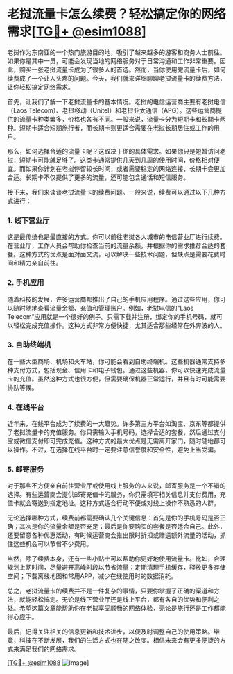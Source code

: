 # 老挝流量卡怎么续费？轻松搞定你的网络需求[[TG💪+ @esim1088](https://t.me/s/esim1088)]

老挝作为东南亚的一个热门旅游目的地，吸引了越来越多的游客和商务人士前往。如果你是其中一员，可能会发现当地的网络服务对于日常沟通和工作非常重要。因此，购买一张老挝流量卡成为了很多人的首选。然而，当你使用完流量卡后，如何续费成了一个让人头疼的问题。今天，我们就来详细聊聊老挝流量卡的续费方法，让你轻松搞定网络需求。

首先，让我们了解一下老挝流量卡的基本情况。老挝的电信运营商主要有老挝电信（Laos Telecom）、老挝移动（Unitel）和老挝亚太通信（APG）。这些运营商提供的流量卡种类繁多，价格也各有不同。一般来说，流量卡分为短期卡和长期卡两种。短期卡适合短期旅行者，而长期卡则更适合需要在老挝长期居住或工作的用户。

那么，如何选择合适的流量卡呢？这取决于你的具体需求。如果你只是短暂访问老挝，短期卡可能就足够了。这类卡通常提供几天到几周的使用时间，价格相对便宜。而如果你计划在老挝停留较长时间，或者需要稳定的网络连接，长期卡会更加合适。长期卡不仅提供了更多的流量，还可能包含通话和短信服务。

接下来，我们来谈谈老挝流量卡的续费问题。一般来说，续费可以通过以下几种方式进行：

### 1. 线下营业厅

这是最传统也是最直接的方式。你可以前往老挝各大城市的电信营业厅进行续费。在营业厅，工作人员会帮助你检查当前的流量余额，并根据你的需求推荐合适的套餐。这种方式的优点是面对面交流，可以解决一些技术问题，但缺点是需要花费时间和精力亲自前往。

### 2. 手机应用

随着科技的发展，许多运营商都推出了自己的手机应用程序。通过这些应用，你可以随时随地查看流量余额、充值和管理账户。例如，老挝电信的“Laos Telecom”应用就是一个很好的例子。只需下载并注册，绑定你的手机号码，就可以轻松完成充值操作。这种方式非常方便快捷，尤其适合那些经常在外奔波的人。

### 3. 自助终端机

在一些大型商场、机场和火车站，你可能会看到自助终端机。这些机器通常支持多种支付方式，包括现金、信用卡和电子钱包。通过这些机器，你可以快速完成流量卡的充值。虽然这种方式也很方便，但需要确保机器正常运行，并且有时可能需要排队等候。

### 4. 在线平台

近年来，在线平台成为了续费的一大趋势。许多第三方平台如淘宝、京东等都提供了老挝流量卡的充值服务。你只需输入手机号码，选择合适的套餐，然后通过支付宝或微信支付即可完成充值。这种方式的最大优点是无需离开家门，随时随地都可以操作。不过，在选择在线平台时一定要注意信誉度和安全性，避免上当受骗。

### 5. 邮寄服务

对于那些不方便亲自前往营业厅或使用线上服务的人来说，邮寄服务是一个不错的选择。有些运营商会提供邮寄充值卡的服务，你只需填写相关信息并支付费用，充值卡就会寄送到指定地址。这种方式适合行动不便或对线上操作不熟悉的人群。

无论选择哪种方式，续费前都需要确认几个关键信息：首先是你的手机号码是否正确；其次是你的流量余额是否充足；最后是你要购买的套餐是否适合自己。此外，还要留意各种优惠活动，有时候运营商会推出限时折扣或赠送额外流量的活动，抓住这些机会可以节省不少费用。

当然，除了续费本身，还有一些小贴士可以帮助你更好地使用流量卡。比如，合理规划上网时间，尽量避开高峰时段以节省流量；定期清理手机缓存，释放更多存储空间；下载离线地图和常用APP，减少在线使用时的数据消耗。

总之，老挝流量卡的续费并不是一件复杂的事情，只要你掌握了正确的渠道和方法，就能轻松搞定。无论是线下营业厅还是线上平台，都有各自的优势和便利之处。希望这篇文章能帮助你在老挝享受顺畅的网络体验，无论是旅行还是工作都能得心应手。

最后，记得关注相关的信息更新和技术进步，以便及时调整自己的使用策略。毕竟，科技在不断发展，我们的生活方式也在随之改变。相信未来会有更多便捷的方式来满足我们的网络需求。

[[TG💪+ @esim1088](https://t.me/s/esim1088) ![Image](https://i.postimg.cc/4NQfJmqS/Snipaste-2025-05-13-00-14-12.png)]